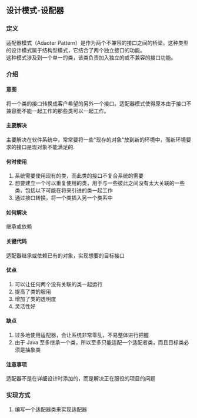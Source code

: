 ## 设计模式-设配器

### 定义
适配器模式（Adaoter Pattern）是作为两个不兼容的接口之间的桥梁。这种类型的设计模式属于结构型模式，它结合了两个独立接口的功能。  
这种模式涉及到一个单一的类，该类负责加入独立的或不兼容的接口功能。

### 介绍

#### 意图
将一个类的接口转换成客户希望的另外一个接口。适配器模式使得原本由于接口不兼容而不能一起工作的那些类可以一起工作。

#### 主要解决
主要解决在软件系统中，常常要将一些"现存的对象"放到新的环境中，而新环境要求的接口是现对象不能满足的.

#### 何时使用
1. 系统需要使用现有的类，而此类的接口不复合系统的需要
2. 想要建立一个可以重复使用的类，用于与一些彼此之间没有太大关联的一些类，包括以下可能在将来引进的类一起工作
3. 通过接口转换，将一个类插入另一个类系中

#### 如何解决
继承或依赖

#### 关键代码
适配器继承或依赖已有的对象，实现想要的目标接口

#### 优点
1. 可以让任何两个没有关联的类一起运行
2. 提高了类的服用
3. 增加了类的透明度
4. 灵活性好

#### 缺点
1. 过多地使用适配器，会让系统非常零乱，不易整体进行把握
2. 由于 Java 至多继承一个类，所以至多只能适配一个适配者类，而且目标类必须是抽象类

#### 注意事项
适配器不是在详细设计时添加的，而是解决正在服役的项目的问题

### 实现方式
1. 编写一个适配器类来实现适配器